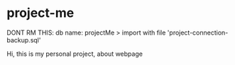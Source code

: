 # project-me

DONT RM THIS: db name: projectMe > import with file 'project-connection-backup.sql'

Hi, this is my personal project, about webpage
